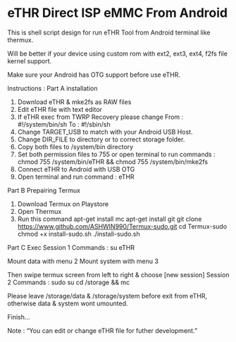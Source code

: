 # eTHR Direct ISP eMMC From Android
This is shell script design for run eTHR Tool from Android terminal like thermux.

Will be better if your device using custom rom with ext2, ext3, ext4, f2fs file kernel support.

Make sure your Android has OTG support before use eTHR.

Instructions :
Part A installation
1. Download eTHR & mke2fs as RAW files
2. Edit eTHR file with text editor
3. If eTHR exec from TWRP Recovery please change
   From :
   #!/system/bin/sh
   To :
   #!/sbin/sh
4. Change TARGET_USB to match with your Android USB Host.
5. Change DIR_FILE to directory or to correct storage folder.
6. Copy both files to /system/bin directory
7. Set both permission files to 755 or open terminal to run commands :
   chmod 755 /system/bin/eTHR && chmod 755 /system/bin/mke2fs
8. Connect eTHR to Android with USB OTG
9. Open terminal and run command :
   eTHR

Part B Prepairing Termux
1. Download Termux on Playstore
2. Open Thermux
3. Run this command
apt-get install mc
apt-get install git
git clone https://www.github.com/ASHWIN990/Termux-sudo.git
cd Termux-sudo
chmod +x install-sudo.sh
 ./install-sudo.sh

Part C Exec
Session 1
Commands :
su
eTHR

Mount data with menu 2
Mount system with menu 3 

Then swipe termux screen from left to right & choose [new session]
Session 2
Commands :
sudo su
cd /storage && mc

Please leave /storage/data & /storage/system before exit from eTHR, otherwise data & system wont umounted.

Finish...

Note :
“You can edit or change eTHR file for futher development.”
